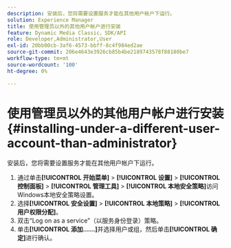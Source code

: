 ```yaml
---
description: 安装后，您将需要设置服务才能在其他用户帐户下运行。
solution: Experience Manager
title: 使用管理员以外的其他用户帐户进行安装
feature: Dynamic Media Classic，SDK/API
role: Developer,Administrator,User
exl-id: 20bb00cb-3af6-4573-bbff-8c4f984ed2ae
source-git-commit: 206e4643e3926cb85b4be2189743578f88180be7
workflow-type: tm+mt
source-wordcount: '100'
ht-degree: 0%

---
```


# 使用管理员以外的其他用户帐户进行安装{#installing-under-a-different-user-account-than-administrator}

安装后，您将需要设置服务才能在其他用户帐户下运行。

1. 通过单击&#x200B;**[!UICONTROL 开始菜单]** > **[!UICONTROL 设置]** > **[!UICONTROL 控制面板]** > **[!UICONTROL 管理工具]** > **[!UICONTROL 本地安全策略]**&#x200B;访问Windows本地安全策略设置。
1. 选择&#x200B;**[!UICONTROL 安全设置]** > **[!UICONTROL 本地策略]** > **[!UICONTROL 用户权限分配]**。
1. 双击“Log on as a service”（以服务身份登录）策略。
1. 单击&#x200B;**[!UICONTROL 添加……]**&#x200B;并选择用户或组，然后单击&#x200B;**[!UICONTROL 确定]**&#x200B;进行确认。

